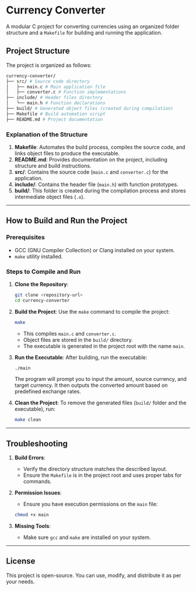 # Currency Converter

A modular C project for converting currencies using an organized folder structure and a `Makefile` for building and running the application.

## Project Structure

The project is organized as follows:

```bash
currency-converter/
├── src/ # Source code directory
│   ├── main.c # Main application file
│   ├── converter.c # Function implementations
├── include/ # Header files directory
│   └── main.h # Function declarations
├── build/ # Generated object files (created during compilation)
├── Makefile # Build automation script
├── README.md # Project documentation
```

### Explanation of the Structure

1. **Makefile**: Automates the build process, compiles the source code, and links object files to produce the executable.
2. **README.md**: Provides documentation on the project, including structure and build instructions.
3. **src/**: Contains the source code (`main.c` and `converter.c`) for the application.
4. **include/**: Contains the header file (`main.h`) with function prototypes.
5. **build/**: This folder is created during the compilation process and stores intermediate object files (`.o`).

---

## How to Build and Run the Project

### Prerequisites

- GCC (GNU Compiler Collection) or Clang installed on your system.
- `make` utility installed.

### Steps to Compile and Run

1. **Clone the Repository**:

    ```bash
    git clone <repository-url>
    cd currency-converter
    ```

2. **Build the Project**:
   Use the `make` command to compile the project:

    ```bash
    make
    ```

    - This compiles `main.c` and `converter.c`.
    - Object files are stored in the `build/` directory.
    - The executable is generated in the project root with the name `main`.

3. **Run the Executable**:
   After building, run the executable:

    ```bash
    ./main
    ```

    The program will prompt you to input the amount, source currency, and target currency. It then outputs the converted amount based on predefined exchange rates.

4. **Clean the Project**:
   To remove the generated files (`build/` folder and the executable), run:

    ```bash
    make clean
    ```

---

## Troubleshooting

1. **Build Errors**:

    - Verify the directory structure matches the described layout.
    - Ensure the `Makefile` is in the project root and uses proper tabs for commands.

2. **Permission Issues**:

    - Ensure you have execution permissions on the `main` file:

    ```bash
    chmod +x main
    ```

3. **Missing Tools**:
    - Make sure `gcc` and `make` are installed on your system.

---

## License

This project is open-source. You can use, modify, and distribute it as per your needs.
